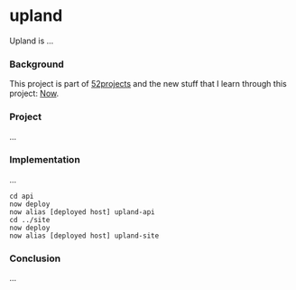 # upland

Upland is ...

### Background

This project is part of [52projects](https://donny.github.io/52projects/) and the new stuff that I learn through this project: [Now](https://zeit.co/now).

### Project

...

### Implementation

...

```shell
cd api
now deploy
now alias [deployed host] upland-api
cd ../site
now deploy
now alias [deployed host] upland-site
```

### Conclusion

...
